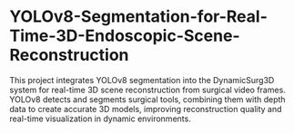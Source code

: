 # YOLOv8-Segmentation-for-Real-Time-3D-Endoscopic-Scene-Reconstruction
This project integrates YOLOv8 segmentation into the DynamicSurg3D system for real-time 3D scene reconstruction from surgical video frames. YOLOv8 detects and segments surgical tools, combining them with depth data to create accurate 3D models, improving reconstruction quality and real-time visualization in dynamic environments.
